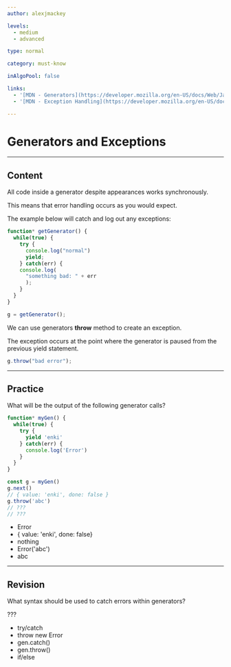 ```yaml
---
author: alexjmackey

levels:
  - medium
  - advanced

type: normal

category: must-know

inAlgoPool: false

links:
  - '[MDN - Generators](https://developer.mozilla.org/en-US/docs/Web/JavaScript/Reference/Global_Objects/Generator){website}'
  - '[MDN - Exception Handling](https://developer.mozilla.org/en-US/docs/Web/JavaScript/Reference/Global_Objects/Generator/throw){website}'

---
```

# Generators and Exceptions

---
## Content

All code inside a generator despite appearances works synchronously.

This means that error handling occurs as you would expect.

The example below will catch and log out any exceptions:

```javascript
function* getGenerator() {
  while(true) {
    try {
      console.log("normal")
      yield;
    } catch(err) {
    console.log(
      "something bad: " + err
      );
    }
  }
}

g = getGenerator();
```

We can use generators **throw** method to create an exception.

The exception occurs at the point where the generator is paused from the previous yield statement.

```javascript
g.throw("bad error");
```

---
## Practice

What will be the output of the following generator calls?

```javascript
function* myGen() {
  while(true) {
    try {
      yield 'enki'
    } catch(err) {
      console.log('Error')
    }
  }
}

const g = myGen()
g.next()
// { value: 'enki', done: false }
g.throw('abc')
// ???
// ???
```

* Error
* { value: 'enki', done: false}
* nothing
* Error('abc')
* abc

---
## Revision

What syntax should be used to catch errors within generators?

???

* try/catch
* throw new Error
* gen.catch()
* gen.throw()
* if/else
 
